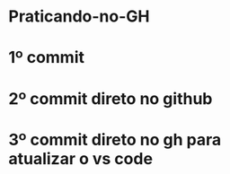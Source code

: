 # Praticando-no-GH
# 1º commit
# 2º commit direto no github
# 3º commit direto no gh para atualizar o vs code
